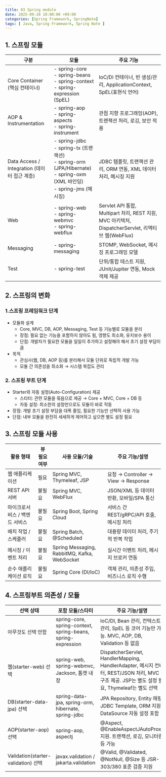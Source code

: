```yaml
---
title: 03 Spring module
date: 2025-09-28 10:00:00 +09:00
categories: [Spring Framework, SpringNote]
tags: [ Java, Spring Framework, Spring Note ]
---
```


## 1. 스프링 모듈

| 구분                                        | 모듈                                                                                                                                      | 주요 기능                                                                               |
| ----------------------------------------- | --------------------------------------------------------------------------------------------------------------------------------------- | ----------------------------------------------------------------------------------- |
| Core Container (핵심 컨테이너)              | - spring-core<br>- spring-beans<br>- spring-context<br>- spring-expression (SpEL)                                       | IoC/DI 컨테이너, 빈 생성/관리, ApplicationContext, SpEL(표현식 언어)                              |
| AOP & Instrumentation                 | - spring-aop<br>- spring-aspects<br>- spring-instrument                                                                     | 관점 지향 프로그래밍(AOP), 트랜잭션 처리, 로깅, 보안 적용                                                |
| Data Access / Integration (데이터 접근 계층) | - spring-jdbc<br>- spring-tx (트랜잭션)<br>- spring-orm (JPA/Hibernate)<br>- spring-oxm (XML 바인딩)<br>- spring-jms (메시징) | JDBC 템플릿, 트랜잭션 관리, ORM 연동, XML 데이터 처리, 메시징 지원                                       |
| Web                                   | - spring-web<br>- spring-webmvc<br>- spring-webflux                                                                         | Servlet API 통합, Multipart 처리, REST 지원, MVC 아키텍처, DispatcherServlet, 리액티브 웹(WebFlux) |
| Messaging                             | - spring-messaging                                                                                                                  | STOMP, WebSocket, 메시징 프로그래밍 모델                                                      |
| Test                                  | - spring-test                                                                                                                       | 단위/통합 테스트 지원, JUnit/Jupiter 연동, Mock 객체 제공                                          |

## 2. 스프링의 변화
### 1.스프링 프레임워크 단계
- 모듈화 설계
  - Core, MVC, DB, AOP, Messaging, Test 등 기능별로 모듈을 분리
  - 장점: 필요 없는 기능을 포함하지 않아도 됨, 영향도 최소화, 유지보수 용이
  - 단점: 개발자가 필요한 모듈을 일일이 추가하고 설정해야 해서 초기 설정 부담이 큼
- 목적
  - 관심사(웹, DB, AOP 등)를 분리해서 모듈 단위로 독립적 개발 가능
  - 모듈 간 의존성을 최소화 → 시스템 복잡도 관리

### 2. 스프링 부트 단계
- Starter와 자동 설정(Auto-Configuration) 제공
  - 스타터: 관련 모듈을 묶음으로 제공 → Core + MVC, Core + DB 등
  - 자동 설정: 최소한의 설정만으로도 모듈이 바로 작동
- 장점: 개발 초기 설정 부담을 대폭 줄임, 필요한 기능만 선택적 사용 가능
- 단점: 내부 모듈을 완전히 세세하게 제어하고 싶으면 별도 설정 필요

## 3. 스프링 모듈 사용

| 활용 형태             | 뷰 필요 여부 | 사용 모듈/기술                                     | 주요 기능/설명                          |
| ----------------- | ------- | -------------------------------------------- | --------------------------------- |
| 웹 애플리케이션          | 필요      | Spring MVC, Thymeleaf, JSP                   | 요청 → Controller → View → Response |
| REST API 서버       | 불필요     | Spring MVC, WebFlux                          | JSON/XML 등 데이터 반환, 모바일/SPA 통신     |
| 마이크로서비스 / 백엔드 서비스 | 불필요     | Spring Boot, Spring Cloud                    | 서비스 간 REST/gRPC/API 호출, 메시징 처리    |
| 배치 작업 / 스케줄러      | 불필요     | Spring Batch, @Scheduled                     | 대용량 데이터 처리, 주기적 반복 작업             |
| 메시징 / 이벤트 처리      | 불필요     | Spring Messaging, RabbitMQ, Kafka, WebSocket | 실시간 이벤트 처리, 메시지 브로커 연동            |
| 순수 애플리케이션 로직      | 불필요     | Spring Core (DI/IoC)                         | 객체 관리, 의존성 주입, 비즈니스 로직 수행         |

## 4. 스프링부트 의존성 / 모듈

| 선택 상태                                 | 포함 모듈/스타터                                                    | 주요 기능/설명                                                                                                             |
| ------------------------------------- | ------------------------------------------------------------ | -------------------------------------------------------------------------------------------------------------------- |
| 아무것도 선택 안함                        | spring-core, spring-context, spring-beans, spring-expression | IoC/DI, Bean 관리, 컨텍스트 관리, SpEL 등 코어 기능만 가능. MVC, AOP, DB, Validation 등 없음                                            |
| 웹(starter-web) 선택                 | spring-web, spring-webmvc, Jackson, 톰캣 내장                    | DispatcherServlet, HandlerMapping, HandlerAdapter, 메시지 컨버터, REST/JSON 처리, MVC 구조 제공. JSP는 별도 설정 필요, Thymeleaf는 별도 선택 |
| DB(starter-data-jpa) 선택           | spring-data-jpa, spring-orm, hibernate, spring-jdbc          | JPA Repository, Entity 매핑, JDBC Template, ORM 지원. DataSource 자동 설정 포함                                                |
| AOP(starter-aop) 선택               | spring-aop, aspectj                                          | @Aspect, @EnableAspectJAutoProxy 지원. 트랜잭션, 로깅, 모니터링 등 가능                                                             |
| Validation(starter-validation) 선택 | javax.validation / jakarta.validation                        | @Valid, @Validated, @NotNull, @Size 등 JSR-303/380 표준 검증 지원                                                           |
